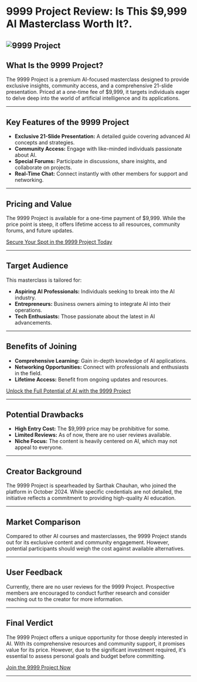# 9999 Project Review: Is This \$9,999 AI Masterclass Worth It?.
![9999 Project](https://github.com/user-attachments/assets/d77af7d0-1038-4a13-9685-4b521b56b1f9)
---

## What Is the 9999 Project?

The 9999 Project is a premium AI-focused masterclass designed to provide exclusive insights, community access, and a comprehensive 21-slide presentation. Priced at a one-time fee of \$9,999, it targets individuals eager to delve deep into the world of artificial intelligence and its applications.

---

## Key Features of the 9999 Project

* **Exclusive 21-Slide Presentation:** A detailed guide covering advanced AI concepts and strategies.
* **Community Access:** Engage with like-minded individuals passionate about AI.
* **Special Forums:** Participate in discussions, share insights, and collaborate on projects.
* **Real-Time Chat:** Connect instantly with other members for support and networking.

---

## Pricing and Value

The 9999 Project is available for a one-time payment of \$9,999. While the price point is steep, it offers lifetime access to all resources, community forums, and future updates.

[Secure Your Spot in the 9999 Project Today](https://kelexbawz.com/9999-project)

---

## Target Audience

This masterclass is tailored for:

* **Aspiring AI Professionals:** Individuals seeking to break into the AI industry.
* **Entrepreneurs:** Business owners aiming to integrate AI into their operations.
* **Tech Enthusiasts:** Those passionate about the latest in AI advancements.

---

## Benefits of Joining

* **Comprehensive Learning:** Gain in-depth knowledge of AI applications.
* **Networking Opportunities:** Connect with professionals and enthusiasts in the field.
* **Lifetime Access:** Benefit from ongoing updates and resources.

[Unlock the Full Potential of AI with the 9999 Project](https://kelexbawz.com/9999-project)

---

## Potential Drawbacks

* **High Entry Cost:** The \$9,999 price may be prohibitive for some.
* **Limited Reviews:** As of now, there are no user reviews available.
* **Niche Focus:** The content is heavily centered on AI, which may not appeal to everyone.

---

## Creator Background

The 9999 Project is spearheaded by Sarthak Chauhan, who joined the platform in October 2024. While specific credentials are not detailed, the initiative reflects a commitment to providing high-quality AI education.

---

## Market Comparison

Compared to other AI courses and masterclasses, the 9999 Project stands out for its exclusive content and community engagement. However, potential participants should weigh the cost against available alternatives.

---

## User Feedback

Currently, there are no user reviews for the 9999 Project. Prospective members are encouraged to conduct further research and consider reaching out to the creator for more information.

---

## Final Verdict

The 9999 Project offers a unique opportunity for those deeply interested in AI. With its comprehensive resources and community support, it promises value for its price. However, due to the significant investment required, it's essential to assess personal goals and budget before committing.

[Join the 9999 Project Now](https://kelexbawz.com/9999-project)

---
